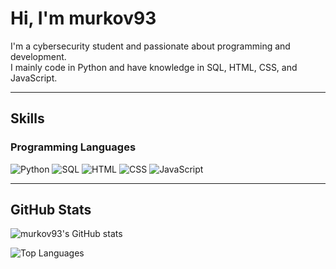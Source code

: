 # Hi, I'm murkov93

I'm a cybersecurity student and passionate about programming and development.  
I mainly code in Python and have knowledge in SQL, HTML, CSS, and JavaScript.

---

## Skills

### Programming Languages
<p>
  <img src="https://img.shields.io/badge/Python-3670A0?style=for-the-badge&logo=python&logoColor=ffdd54" alt="Python"/>
  <img src="https://img.shields.io/badge/SQL-4479A1?style=for-the-badge&logo=MySQL&logoColor=white" alt="SQL"/>
  <img src="https://img.shields.io/badge/HTML-E34F26?style=for-the-badge&logo=html5&logoColor=white" alt="HTML"/>
  <img src="https://img.shields.io/badge/CSS-1572B6?style=for-the-badge&logo=css3&logoColor=white" alt="CSS"/>
  <img src="https://img.shields.io/badge/JavaScript-F7DF1E?style=for-the-badge&logo=javascript&logoColor=black" alt="JavaScript"/>
</p>

---

## GitHub Stats

![murkov93's GitHub stats](https://github-readme-stats.vercel.app/api?username=murkov93&show_icons=true&theme=radical)

![Top Languages](https://github-readme-stats.vercel.app/api/top-langs/?username=murkov93&layout=compact&theme=radical)
